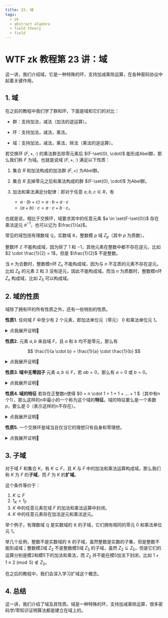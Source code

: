 ```yaml
---
title: 23. 域
tags:
  - zk
  - abstract algebra
  - field theory
  - field
---
```


# WTF zk 教程第 23 讲：域

这一讲，我们介绍域，它是一种特殊的环，支持加减乘除运算，在各种密码协议中起着关键作用。

## 1. 域

在之前的教程中我们学了群和环，下面是域和它们的对比：

- 群：支持加法，减法（加法的逆运算）。

- 环：支持加法，减法，乘法。

- 域：支持加法，减法，乘法，除法（乘法的逆运算）。

若交换环 $(F, +, \cdot)$ 的乘法群去除零元素后 $(F-\set{0}, \cdot)$ 能形成Abel群，那么我们称 $F$ 为域。也就是说域 $(F, +, \cdot)$ 满足以下性质：

1. 集合 $R$ 和加法构成的加法群 $(F, +)$ 为Abel群。

2. 集合 $R$ 去掉零元之后和乘法构成的群 $(F-\set{0}, \cdot)$ 为Abel群。

3. 加法和乘法满足分配律：即对于任意 $a, b, c \in R$，有

    - $a \cdot (b + c) = a \cdot b + a \cdot c$
    - $(a + b) \cdot c = a \cdot c + b \cdot c$。

也就是说，相比于交换环，域要求其中的任意元素 $a \in \set{F-\set{0}}$ 存在乘法逆元 $a^{-1}$，也可以记为 $\frac{1}{a}$。

常见的域包括有理数域 $\mathbb{Q}$，实数域 $\mathbb{R}$，整数模 $p$ 域 $Z_p$（其中 $p$ 为质数）。

整数环 $\mathbb{Z}$ 不能构成域，因为除了 $1$ 和 $-1$，其他元素在整数中都不存在逆元，比如 $2 \cdot \frac{1}{2} = 1$，但是 $\frac{1}{2}$ 不是整数。

当 $n$ 为合数时，整数模n环 $Z_n$ 不能构成域，因为与 $n$ 不互质的元素不存在逆元。比如 $Z_6$ 的元素 $2$ 和 $3$ 没有逆元，因此不能构成域。而当 $n$ 为质数时，整数模n环 $Z_n$ 构成域，比如 $Z_5$ 可以构成域。

## 2. 域的性质

域除了拥有环的所有性质之外，还有一些特别的性质。

**性质1.** 任何域 $F$ 中至少有 $2$ 个元素，即加法单位元（零元） $0$ 和乘法单位元 $1$。

<details><summary>点我展开证明👀</summary>

根据定义，域存在 $0$ 和 $1$，我们需要证明 $0 \neq 1$。如果 $0 = 1$，那么 $F - \set{0}$ 为空集，不能构成乘法群，因此 $0 \neq 1$，任何域 $F$ 中至少有 $2$ 个元素。证毕

</details>


**性质2.** 元素 $a, b$ 来自域 $F$，且 $a$ 和 $b$ 均不是零元，那么有 

$$
\frac{1}{a \cdot b} = \frac{1}{a} \cdot \frac{1}{b}
$$

<details><summary>点我展开证明👀</summary>

证明这个命题等同于证明 $a \cdot b$ 和 $\frac{1}{a} \cdot \frac{1}{b}$ 互为逆元。根据乘法交换律，$a b \frac{1}{a}  \frac{1}{b} = a \frac{1}{a} b \frac{1}{b} = 1 \cdot 1 = 1$。因此， $a \cdot b$ 和 $\frac{1}{a} \cdot \frac{1}{b}$ 互为逆元。证毕

</details>

**性质3. 域中无零因子** 元素 $a, b \in F$，若 $ab = 0$，那么有 $a = 0$ 或 $b = 0$。

<details><summary>点我展开证明👀</summary>

证明这个命题等同于证明 $a \cdot b$ 和 $\frac{1}{a} \cdot \frac{1}{b}$ 互为逆元。根据乘法交换律，$a b \frac{1}{a}  \frac{1}{b} = a \frac{1}{a} b \frac{1}{b} = 1 \cdot 1 = 1$。因此， $a \cdot b$ 和 $\frac{1}{a} \cdot \frac{1}{b}$ 互为逆元。证毕

</details>

**性质4. 域的特征** 若存在正整数n使得 $0 = n \cdot 1 = 1 + 1 + ... + 1 $（其中有n个1），那么这样的n中最小的一个称为这个域的**特征**。域的特征要么是一个素数 $p$，要么是 $0$（表示这样的n不存在）。

<details><summary>点我展开证明👀</summary>

假设 $n$ 为合数，那么存在 $a, b \in F$，使得 $n = ab$ 成立。根据特征的定义，有 $n \cdot 1 = 0$，也就是 $a \cdot b cdot 1 = 0$，得到 $ab = 0$。根据性质3（域中无零因子），得到 $a = 0$ 或 $b = 0$，也就是 $n = ab = 0$，与假设矛盾。因此 $n$ 不是合数。

当 $n$ 为素数 $p$ 时，特征为 $p$，比如 $Z_5$。

对于无限域，比如有理数域 $R$，特征不存在，此时 $n = 0$。

</details>

**性质5.** 一个交换环是域当且仅当它的理想只有自身和零理想。

<details><summary>点我展开证明👀</summary>

**充分性**

设 $R$ 是一个域，$I$ 是 $R$ 的理想，其中 $I$ 不等于 $\set{0}$。我们需要证明 $I = R$。

首先，我们证明域的乘法单位元 $1$ 在 $I$ 中。因为 $I \neq \set{0}$，因此存在元素 $a \in I$ 且 $a \neq 0$，它的逆元 $a^{-1}$ 存在且在域 $R$ 中。根据理想的吸收律，有 $a a^{-1} = 1 \in I$，因此 $1 \in I$。

接下来，对于任意 $b \in R$，根据吸收律，有 $1 \cdot b =b \in I$，也就是 $R \subseteq I$。根据理想的定义，有 $I \subseteq R$，因此 $I = R$。证毕。

**必要性**

设 $R$ 是一个交换环，且对于 $R$ 的每个非零理想 $I$，有 $I = R$。考虑 $R$ 中的非零元素 $a$，我们将证明存在 $a^{-1} \in R$ 使得 $a \cdot a^{-1} = a^{-1} \cdot a = 1$。

对于 $R$ 中任意元素 $a$，我们考虑由 $a$ 生成的主理想： $I = (a) = \set{ra \mid r \in R}$。由于 $I$ 不是零理想且 $I = R$。因此，存在 $b \in R$ 使得 $ab = 1$，也就是 $a^{-1} = b \in R$。因此，交换环 $R$ 中任意元素存在逆元， $R$ 是域。证毕。

</details>

## 3. 子域

对于域 $F$ 和集合 $K$，有 $K \subseteq F$，且 $K$ 与 $F$ 中的加法和乘法运算构成域，那么我们称 $K$ 为 $F$ 的**子域**，而 $F$ 为 $K$ 的**扩域**。

这个条件等价于：

1. $K \subseteq F$
2. $1_K = 1_F$
3. $K$ 中的任意元素在域 $F$ 的加法和乘法运算中封闭。
4. $K$ 中的任意元素存在加法逆元和乘法逆元。

举个例子，有理数域 $\mathbb{Q}$ 是实数域的 $\mathbb{R}$ 的子域，它们拥有相同的零元 $0$ 和乘法单位元 $1$。

举几个反例，整数不是实数域的 $\mathbb{R}$ 的子域，虽然整数是实数的子集，但是整数不能形成域；整数模2域 $Z_2$ 不是整数模5域 $Z_5$ 的子域，虽然 $Z_2 \subseteq Z_5$，但是它们的运算分别是模2和模5下的加法和乘法，而 $Z_2$ 并不能在模5加法下封闭，比如 $1+1 \equiv 2 \pmod{5} \notin Z_2$。

在之后的教程中，我们会深入学习扩域这个概念。

## 4. 总结

这一讲，我们介绍了域及其性质。域是一种特殊的环，支持加减乘除运算，很多密码学/零知识证明算法都是建立在域上的。